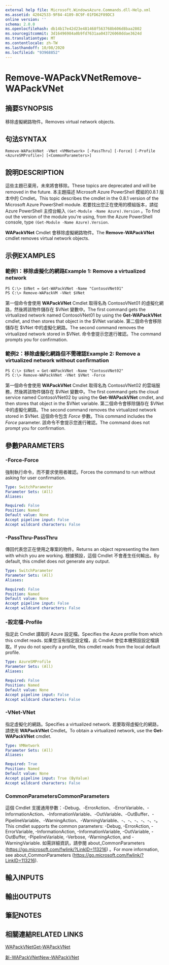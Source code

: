 ```yaml
---
external help file: Microsoft.WindowsAzure.Commands.dll-Help.xml
ms.assetid: 42042533-9F84-4189-8C9F-01FD62F89DC3
online version: ''
schema: 2.0.0
ms.openlocfilehash: db14b17e42d23e481468f563768b606d8baa2802
ms.sourcegitcommit: 3d16496984a0b9fd7631aa043726060ddae3624d
ms.translationtype: MT
ms.contentlocale: zh-TW
ms.lasthandoff: 10/08/2020
ms.locfileid: "93968852"
---
```

# <span data-ttu-id="89f01-101">Remove-WAPackVNet</span><span class="sxs-lookup"><span data-stu-id="89f01-101">Remove-WAPackVNet</span></span>

## <span data-ttu-id="89f01-102">摘要</span><span class="sxs-lookup"><span data-stu-id="89f01-102">SYNOPSIS</span></span>
<span data-ttu-id="89f01-103">移除虛擬網路物件。</span><span class="sxs-lookup"><span data-stu-id="89f01-103">Removes virtual network objects.</span></span>

## <span data-ttu-id="89f01-104">句法</span><span class="sxs-lookup"><span data-stu-id="89f01-104">SYNTAX</span></span>

```
Remove-WAPackVNet -VNet <VMNetwork> [-PassThru] [-Force] [-Profile <AzureSMProfile>] [<CommonParameters>]
```

## <span data-ttu-id="89f01-105">說明</span><span class="sxs-lookup"><span data-stu-id="89f01-105">DESCRIPTION</span></span>
<span data-ttu-id="89f01-106">這些主題已棄用，未來將會移除。</span><span class="sxs-lookup"><span data-stu-id="89f01-106">These topics are deprecated and will be removed in the future.</span></span>
<span data-ttu-id="89f01-107">本主題描述 Microsoft Azure PowerShell 模組的0.8.1 版本中的 Cmdlet。</span><span class="sxs-lookup"><span data-stu-id="89f01-107">This topic describes the cmdlet in the 0.8.1 version of the Microsoft Azure PowerShell module.</span></span>
<span data-ttu-id="89f01-108">若要找出您正在使用的模組版本，請從 Azure PowerShell 主控台輸入 `(Get-Module -Name Azure).Version` 。</span><span class="sxs-lookup"><span data-stu-id="89f01-108">To find out the version of the module you're using, from the Azure PowerShell console, type `(Get-Module -Name Azure).Version`.</span></span>

<span data-ttu-id="89f01-109">**WAPackVNet** Cmdlet 會移除虛擬網路物件。</span><span class="sxs-lookup"><span data-stu-id="89f01-109">The **Remove-WAPackVNet** cmdlet removes virtual network objects.</span></span>

## <span data-ttu-id="89f01-110">示例</span><span class="sxs-lookup"><span data-stu-id="89f01-110">EXAMPLES</span></span>

### <span data-ttu-id="89f01-111">範例1：移除虛擬化的網路</span><span class="sxs-lookup"><span data-stu-id="89f01-111">Example 1: Remove a virtualized network</span></span>
```
PS C:\> $VNet = Get-WAPackVNet -Name "ContosoVNet01"
PS C:\> Remove-WAPackVM -VNet $VNet
```

<span data-ttu-id="89f01-112">第一個命令會使用 **WAPackVNet** Cmdlet 取得名為 ContosoVNet01 的虛擬化網路，然後將該物件儲存在 $VNet 變數中。</span><span class="sxs-lookup"><span data-stu-id="89f01-112">The first command gets the virtualized network named ContosoVNet01 by using the **Get-WAPackVNet** cmdlet, and then stores that object in the $VNet variable.</span></span>
<span data-ttu-id="89f01-113">第二個命令會移除儲存在 $VNet 中的虛擬化網路。</span><span class="sxs-lookup"><span data-stu-id="89f01-113">The second command removes the virtualized network stored in $VNet.</span></span>
<span data-ttu-id="89f01-114">命令會提示您進行確認。</span><span class="sxs-lookup"><span data-stu-id="89f01-114">The command prompts you for confirmation.</span></span>

### <span data-ttu-id="89f01-115">範例2：移除虛擬化網路但不需確認</span><span class="sxs-lookup"><span data-stu-id="89f01-115">Example 2: Remove a virtualized network without confirmation</span></span>
```
PS C:\> $VNet = Get-WAPackVNet -Name "ContosoVNet02"
PS C:\> Remove-WAPackVNet -VNet $VNet -Force
```

<span data-ttu-id="89f01-116">第一個命令會使用 **WAPackVNet** Cmdlet 取得名為 ContosoVNet02 的雲端服務，然後將該物件儲存在 $VNet 變數中。</span><span class="sxs-lookup"><span data-stu-id="89f01-116">The first command gets the cloud service named ContosoVNet02 by using the **Get-WAPackVNet** cmdlet, and then stores that object in the $VNet variable.</span></span>
<span data-ttu-id="89f01-117">第二個命令會移除儲存在 $VNet 中的虛擬化網路。</span><span class="sxs-lookup"><span data-stu-id="89f01-117">The second command removes the virtualized network stored in $VNet.</span></span>
<span data-ttu-id="89f01-118">這個命令包含 *Force* 參數。</span><span class="sxs-lookup"><span data-stu-id="89f01-118">This command includes the *Force* parameter.</span></span>
<span data-ttu-id="89f01-119">該命令不會提示您進行確認。</span><span class="sxs-lookup"><span data-stu-id="89f01-119">The command does not prompt you for confirmation.</span></span>

## <span data-ttu-id="89f01-120">參數</span><span class="sxs-lookup"><span data-stu-id="89f01-120">PARAMETERS</span></span>

### <span data-ttu-id="89f01-121">-Force</span><span class="sxs-lookup"><span data-stu-id="89f01-121">-Force</span></span>
<span data-ttu-id="89f01-122">強制執行命令，而不要求使用者確認。</span><span class="sxs-lookup"><span data-stu-id="89f01-122">Forces the command to run without asking for user confirmation.</span></span>

```yaml
Type: SwitchParameter
Parameter Sets: (All)
Aliases:

Required: False
Position: Named
Default value: None
Accept pipeline input: False
Accept wildcard characters: False
```

### <span data-ttu-id="89f01-123">-PassThru</span><span class="sxs-lookup"><span data-stu-id="89f01-123">-PassThru</span></span>
<span data-ttu-id="89f01-124">傳回代表您正在使用之專案的物件。</span><span class="sxs-lookup"><span data-stu-id="89f01-124">Returns an object representing the item with which you are working.</span></span>
<span data-ttu-id="89f01-125">根據預設，這個 Cmdlet 不會產生任何輸出。</span><span class="sxs-lookup"><span data-stu-id="89f01-125">By default, this cmdlet does not generate any output.</span></span>

```yaml
Type: SwitchParameter
Parameter Sets: (All)
Aliases:

Required: False
Position: Named
Default value: None
Accept pipeline input: False
Accept wildcard characters: False
```

### <span data-ttu-id="89f01-126">-設定檔</span><span class="sxs-lookup"><span data-stu-id="89f01-126">-Profile</span></span>
<span data-ttu-id="89f01-127">指定此 Cmdlet 讀取的 Azure 設定檔。</span><span class="sxs-lookup"><span data-stu-id="89f01-127">Specifies the Azure profile from which this cmdlet reads.</span></span>
<span data-ttu-id="89f01-128">如果您沒有指定設定檔，此 Cmdlet 會從本機預設設定檔讀取。</span><span class="sxs-lookup"><span data-stu-id="89f01-128">If you do not specify a profile, this cmdlet reads from the local default profile.</span></span>

```yaml
Type: AzureSMProfile
Parameter Sets: (All)
Aliases:

Required: False
Position: Named
Default value: None
Accept pipeline input: False
Accept wildcard characters: False
```

### <span data-ttu-id="89f01-129">-VNet</span><span class="sxs-lookup"><span data-stu-id="89f01-129">-VNet</span></span>
<span data-ttu-id="89f01-130">指定虛擬化的網路。</span><span class="sxs-lookup"><span data-stu-id="89f01-130">Specifies a virtualized network.</span></span>
<span data-ttu-id="89f01-131">若要取得虛擬化的網路，請使用 **WAPackVNet** Cmdlet。</span><span class="sxs-lookup"><span data-stu-id="89f01-131">To obtain a virtualized network, use the **Get-WAPackVNet** cmdlet.</span></span>

```yaml
Type: VMNetwork
Parameter Sets: (All)
Aliases:

Required: True
Position: Named
Default value: None
Accept pipeline input: True (ByValue)
Accept wildcard characters: False
```

### <span data-ttu-id="89f01-132">CommonParameters</span><span class="sxs-lookup"><span data-stu-id="89f01-132">CommonParameters</span></span>
<span data-ttu-id="89f01-133">這個 Cmdlet 支援通用參數：-Debug、-ErrorAction、-ErrorVariable、-InformationAction、-InformationVariable、-OutVariable、-OutBuffer、-PipelineVariable、-WarningAction、-WarningVariable、-、-、-、-、-、-。</span><span class="sxs-lookup"><span data-stu-id="89f01-133">This cmdlet supports the common parameters: -Debug, -ErrorAction, -ErrorVariable, -InformationAction, -InformationVariable, -OutVariable, -OutBuffer, -PipelineVariable, -Verbose, -WarningAction, and -WarningVariable.</span></span> <span data-ttu-id="89f01-134">如需詳細資訊，請參閱 about_CommonParameters (https://go.microsoft.com/fwlink/?LinkID=113216) 。</span><span class="sxs-lookup"><span data-stu-id="89f01-134">For more information, see about_CommonParameters (https://go.microsoft.com/fwlink/?LinkID=113216).</span></span>

## <span data-ttu-id="89f01-135">輸入</span><span class="sxs-lookup"><span data-stu-id="89f01-135">INPUTS</span></span>

## <span data-ttu-id="89f01-136">輸出</span><span class="sxs-lookup"><span data-stu-id="89f01-136">OUTPUTS</span></span>

## <span data-ttu-id="89f01-137">筆記</span><span class="sxs-lookup"><span data-stu-id="89f01-137">NOTES</span></span>

## <span data-ttu-id="89f01-138">相關連結</span><span class="sxs-lookup"><span data-stu-id="89f01-138">RELATED LINKS</span></span>

[<span data-ttu-id="89f01-139">WAPackVNet</span><span class="sxs-lookup"><span data-stu-id="89f01-139">Get-WAPackVNet</span></span>](./Get-WAPackVNet.md)

[<span data-ttu-id="89f01-140">新-WAPackVNet</span><span class="sxs-lookup"><span data-stu-id="89f01-140">New-WAPackVNet</span></span>](./New-WAPackVNet.md)


